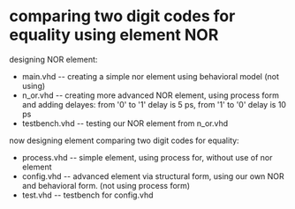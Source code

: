# comparing two digit codes for equality using element NOR

designing NOR element:
* main.vhd -- creating a simple nor element using behavioral model (not using)
* n_or.vhd -- creating more advanced NOR element, using process form and adding delayes: from '0' to '1' delay is 5 ps, from '1' to '0' delay is 10 ps
* testbench.vhd -- testing our NOR element from n_or.vhd

now designing element comparing two digit codes for equality:
* process.vhd -- simple element, using process for, without use of nor element
* config.vhd -- advanced element via structural form, using our own NOR and behavioral form. (not using process form)
* test.vhd -- testbench for config.vhd

